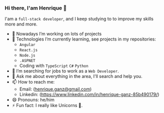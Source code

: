 ### Hi there, I'am Henrique 👋

I'am a `full-stack developer`, and I keep studying to to improve my skills more and more.

- 🔭 Nowadays I’m working on lots of projects 
- 🌱 Technologies I’m currently learning, see projects in my repositories:
     - `Angular`
     - `React.js`
     - `Node.js`
     - `.ASPNET`
     - Coding with `TypeScript` `C#` `Python`
- 🤔 I’m searching for jobs to work as a `Web Developer`.
- 💬 Ask me about everything in the area, I'll search and help you.
- 📫 How to reach me:
     - Email: (henrique.ganz@gmail.com)
     - Linkedin: (https://www.linkedin.com/in/henrique-ganz-85b490179/)
- 😄 Pronouns: he/him
- ⚡ Fun fact: I really like Unicorns 🦄.
